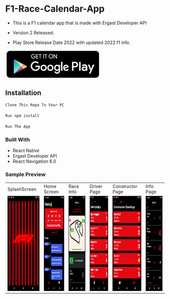 # F1-Race-Calendar-App

- This is a F1 calendar app that is made with Ergast Developer API
- Version 2 Released.

- Play Store Release Date 2022 with updated 2022 f1 info.
<p>
  <img src="ScreenShots/pngfind.com-play-button-png-transparent-1855993.png" width="300" title="Google Play">
</p>

## Installation

```bash
Clone This Repo To Your PC

Run npm install

Run The App
```

### Built With

- React Native
- Ergast Developer API
- React Navigation 6.0 

### Sample Preview


 <table>
  <tr>
    <td>SplashScreen</td>
    <td>Home Screen</td>
    <td>Race Info</td>
    <td>Driver Page</td>
    <td>Constructor Page</td>
   <td>Info Page</td>
  </tr>
  <tr>
    <td valign="top"><img src="ScreenShots/Screenshot_1626239718.png" height="300px"></td>
    <td valign="top"><img src="ScreenShots/Screenshot_1636701465.png" height="300px"></td>
    <td valign="top"><img src="ScreenShots/Screenshot_1637036805.png" height="300px"></td>
    <td valign="top"><img src="ScreenShots/Screenshot_1626239603.png"  height="300px"></td>
    <td valign="top"><img src="ScreenShots/Screenshot_1626239605.png"  height="300px"></td>
   <td valign="top"><img src="ScreenShots/Screenshot_1637036814.png"  height="300px"></td>
  </tr>
 </table>
 
 







